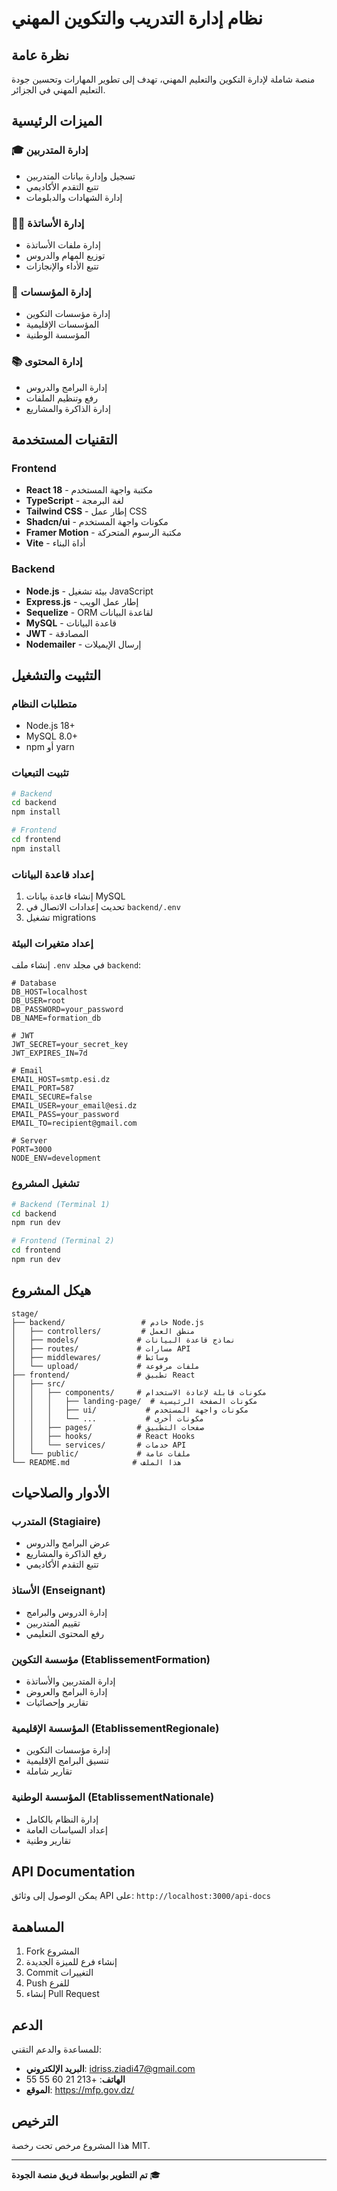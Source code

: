 # نظام إدارة التدريب والتكوين المهني

## نظرة عامة
منصة شاملة لإدارة التكوين والتعليم المهني، تهدف إلى تطوير المهارات وتحسين جودة التعليم المهني في الجزائر.

## الميزات الرئيسية

### 🎓 إدارة المتدربين
- تسجيل وإدارة بيانات المتدربين
- تتبع التقدم الأكاديمي
- إدارة الشهادات والدبلومات

### 👨‍🏫 إدارة الأساتذة
- إدارة ملفات الأساتذة
- توزيع المهام والدروس
- تتبع الأداء والإنجازات

### 🏢 إدارة المؤسسات
- إدارة مؤسسات التكوين
- المؤسسات الإقليمية
- المؤسسة الوطنية

### 📚 إدارة المحتوى
- إدارة البرامج والدروس
- رفع وتنظيم الملفات
- إدارة الذاكرة والمشاريع

## التقنيات المستخدمة

### Frontend
- **React 18** - مكتبة واجهة المستخدم
- **TypeScript** - لغة البرمجة
- **Tailwind CSS** - إطار عمل CSS
- **Shadcn/ui** - مكونات واجهة المستخدم
- **Framer Motion** - مكتبة الرسوم المتحركة
- **Vite** - أداة البناء

### Backend
- **Node.js** - بيئة تشغيل JavaScript
- **Express.js** - إطار عمل الويب
- **Sequelize** - ORM لقاعدة البيانات
- **MySQL** - قاعدة البيانات
- **JWT** - المصادقة
- **Nodemailer** - إرسال الإيميلات

## التثبيت والتشغيل

### متطلبات النظام
- Node.js 18+
- MySQL 8.0+
- npm أو yarn

### تثبيت التبعيات
```bash
# Backend
cd backend
npm install

# Frontend
cd frontend
npm install
```

### إعداد قاعدة البيانات
1. إنشاء قاعدة بيانات MySQL
2. تحديث إعدادات الاتصال في `backend/.env`
3. تشغيل migrations

### إعداد متغيرات البيئة
إنشاء ملف `.env` في مجلد `backend`:
```env
# Database
DB_HOST=localhost
DB_USER=root
DB_PASSWORD=your_password
DB_NAME=formation_db

# JWT
JWT_SECRET=your_secret_key
JWT_EXPIRES_IN=7d

# Email
EMAIL_HOST=smtp.esi.dz
EMAIL_PORT=587
EMAIL_SECURE=false
EMAIL_USER=your_email@esi.dz
EMAIL_PASS=your_password
EMAIL_TO=recipient@gmail.com

# Server
PORT=3000
NODE_ENV=development
```

### تشغيل المشروع
```bash
# Backend (Terminal 1)
cd backend
npm run dev

# Frontend (Terminal 2)
cd frontend
npm run dev
```

## هيكل المشروع

```
stage/
├── backend/                 # خادم Node.js
│   ├── controllers/         # منطق العمل
│   ├── models/             # نماذج قاعدة البيانات
│   ├── routes/             # مسارات API
│   ├── middlewares/        # وسائط
│   └── upload/             # ملفات مرفوعة
├── frontend/               # تطبيق React
│   ├── src/
│   │   ├── components/     # مكونات قابلة لإعادة الاستخدام
│   │   │   ├── landing-page/  # مكونات الصفحة الرئيسية
│   │   │   ├── ui/           # مكونات واجهة المستخدم
│   │   │   └── ...           # مكونات أخرى
│   │   ├── pages/          # صفحات التطبيق
│   │   ├── hooks/          # React Hooks
│   │   └── services/       # خدمات API
│   └── public/             # ملفات عامة
└── README.md              # هذا الملف
```

## الأدوار والصلاحيات

### المتدرب (Stagiaire)
- عرض البرامج والدروس
- رفع الذاكرة والمشاريع
- تتبع التقدم الأكاديمي

### الأستاذ (Enseignant)
- إدارة الدروس والبرامج
- تقييم المتدربين
- رفع المحتوى التعليمي

### مؤسسة التكوين (EtablissementFormation)
- إدارة المتدربين والأساتذة
- إدارة البرامج والعروض
- تقارير وإحصائيات

### المؤسسة الإقليمية (EtablissementRegionale)
- إدارة مؤسسات التكوين
- تنسيق البرامج الإقليمية
- تقارير شاملة

### المؤسسة الوطنية (EtablissementNationale)
- إدارة النظام بالكامل
- إعداد السياسات العامة
- تقارير وطنية

## API Documentation
يمكن الوصول إلى وثائق API على: `http://localhost:3000/api-docs`

## المساهمة
1. Fork المشروع
2. إنشاء فرع للميزة الجديدة
3. Commit التغييرات
4. Push للفرع
5. إنشاء Pull Request

## الدعم
للمساعدة والدعم التقني:
- **البريد الإلكتروني**: idriss.ziadi47@gmail.com
- **الهاتف**: +213 21 60 55 55
- **الموقع**: https://mfp.gov.dz/

## الترخيص
هذا المشروع مرخص تحت رخصة MIT.

---

**تم التطوير بواسطة فريق منصة الجودة** 🎓